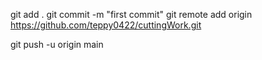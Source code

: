 git add .
git commit -m "first commit"
git remote add origin https://github.com/teppy0422/cuttingWork.git

git push -u origin main
